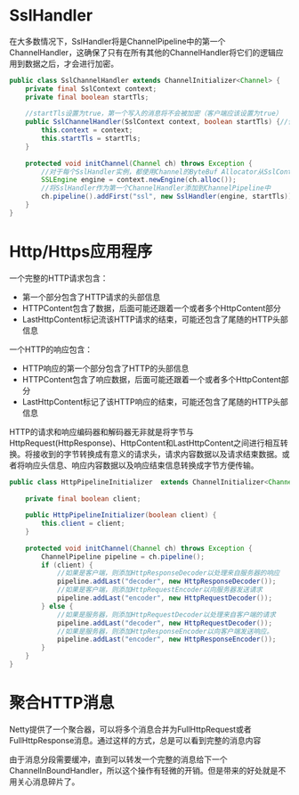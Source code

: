 # SslHandler
在大多数情况下，SslHandler将是ChannelPipeline中的第一个ChannelHandler，这确保了只有在所有其他的ChannelHandler将它们的逻辑应用到数据之后，才会进行加密。
```java
public class SslChannelHandler extends ChannelInitializer<Channel> {
    private final SslContext context;
    private final boolean startTls;
    
    //startTls设置为true，第一个写入的消息将不会被加密（客户端应该设置为true）
    public SslChannelHandler(SslContext context, boolean startTls) {//传入要使用的SslContext
        this.context = context;
        this.startTls = startTls;
    }
    
    protected void initChannel(Channel ch) throws Exception {
        //对于每个SslHandler实例，都使用Channel的ByteBuf Allocator从SslContext获取一个新的SSLEngine
        SSLEngine engine = context.newEngine(ch.alloc());
        //将SslHandler作为第一个ChannelHandler添加到ChannelPipeline中
        ch.pipeline().addFirst("ssl", new SslHandler(engine, startTls));
    }
}
```

# Http/Https应用程序
一个完整的HTTP请求包含：
- 第一个部分包含了HTTP请求的头部信息
- HTTPContent包含了数据，后面可能还跟着一个或者多个HttpContent部分
- LastHttpContent标记流该HTTP请求的结束，可能还包含了尾随的HTTP头部信息

一个HTTP的响应包含：
- HTTP响应的第一个部分包含了HTTP的头部信息
- HTTPContent包含了响应数据，后面可能还跟着一个或者多个HttpContent部分
- LastHttpContent标记了该HTTP响应的结束，可能还包含了尾随的HTTP头部信息

HTTP的请求和响应编码器和解码器无非就是将字节与HttpRequest(HttpResponse)、HttpContent和LastHttpContent之间进行相互转换。将接收到的字节转换成有意义的请求头，请求内容数据以及请求结束数据。或者将响应头信息、响应内容数据以及响应结束信息转换成字节方便传输。

```java
public class HttpPipelineInitializer  extends ChannelInitializer<Channel> {
    
    private final boolean client;
    
    public HttpPipelineInitializer(boolean client) {
        this.client = client;
    }
    
    protected void initChannel(Channel ch) throws Exception {
        ChannelPipeline pipeline = ch.pipeline();
        if (client) {
            //如果是客户端，则添加HttpResponseDecoder以处理来自服务器的响应
            pipeline.addLast("decoder", new HttpResponseDecoder());
            //如果是客户端，则添加HttpRequestEncoder以向服务器发送请求
            pipeline.addLast("encoder", new HttpRequestDecoder());
        } else {
            //如果是服务器，则添加HttpRequestDecoder以处理来自客户端的请求
            pipeline.addLast("decoder", new HttpRequestDecoder());
            //如果是服务器，则添加HttpResponseEncoder以向客户端发送响应。
            pipeline.addLast("encoder", new HttpResponseEncoder());
        }
    }
}
```

# 聚合HTTP消息
Netty提供了一个聚合器，可以将多个消息合并为FullHttpRequest或者FullHttpResponse消息。通过这样的方式，总是可以看到完整的消息内容

由于消息分段需要缓冲，直到可以转发一个完整的消息给下一个ChannelInBoundHandler，所以这个操作有轻微的开销。但是带来的好处就是不用关心消息碎片了。

